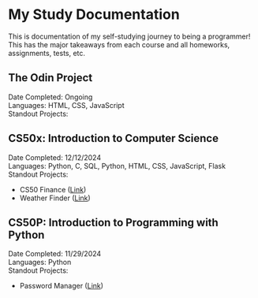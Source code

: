 # My Study Documentation
This is documentation of my self-studying journey to being a programmer! This has the major takeaways from each course and all homeworks, assignments, tests, etc.

## The Odin Project
Date Completed: Ongoing  
Languages: HTML, CSS, JavaScript  
Standout Projects:

## CS50x: Introduction to Computer Science
Date Completed: 12/12/2024  
Languages: Python, C, SQL, Python, HTML, CSS, JavaScript, Flask  
Standout Projects: 
- CS50 Finance ([Link](https://github.com/kyeung36220/Study/tree/main/CS50x/Lecture9/finance))
- Weather Finder ([Link](https://github.com/kyeung36220/study.github.io/tree/main/CS50x/Final_Project))

## CS50P: Introduction to Programming with Python
Date Completed: 11/29/2024  
Languages: Python  
Standout Projects:
- Password Manager ([Link](https://github.com/kyeung36220/Study/tree/main/CS50P/Final_Project))
